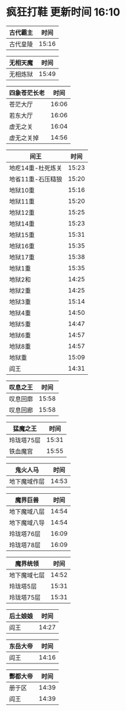 # 疯狂打鞋 更新时间 16:10

| 古代霸主   | 时间    |
|--------|-------|
| 古代皇陵 | 15:16 |

| 无相天魔   | 时间    |
|--------|-------|
| 无相炼狱 | 15:49 |

| 四象苍茫长老   | 时间    |
|--------|-------|
| 苍茫大厅 | 16:06 |
| 若东大厅 | 16:06 |
| 虚无之关 | 16:04 |
| 虚无之关掉 | 14:56 |

| 间王   | 时间    |
|--------|-------|
| 地疙14重-杜死炼关 | 15:23 |
| 地省11重-石压糙狼 | 15:20 |
| 地狱10重 | 15:16 |
| 地狱11重 | 15:20 |
| 地狱12重 | 15:25 |
| 地狱14重 | 15:23 |
| 地狱15重 | 15:31 |
| 地狱16重 | 15:35 |
| 地狱17重 | 15:38 |
| 地狱1重 | 15:35 |
| 地狱2和 | 14:25 |
| 地狱2重 | 14:25 |
| 地狱3重 | 15:14 |
| 地狱4重 | 14:50 |
| 地狱5重 | 14:47 |
| 地狱6重 | 14:57 |
| 地狱8重 | 14:57 |
| 地狱重 | 15:09 |
| 阎王 | 14:31 |

| 叹息之王   | 时间    |
|--------|-------|
| 叹息回廓 | 15:58 |
| 叹息回廊 | 15:58 |

| 猛魔之王   | 时间    |
|--------|-------|
| 玲珑塔75层 | 15:31 |
| 铁血魔宫 | 15:55 |

| 鬼火人马   | 时间    |
|--------|-------|
| 地下魔域作层 | 14:53 |

| 魔界巨兽   | 时间    |
|--------|-------|
| 地下魔域八层 | 14:54 |
| 地下魔域八导 | 14:54 |
| 玲珑塔76层 | 16:09 |
| 玲珑塔78层 | 16:09 |

| 魔界统领   | 时间    |
|--------|-------|
| 地下魔域七层 | 14:52 |
| 玲珑塔5层 | 15:31 |
| 玲珑塔75层 | 15:31 |

| 后土娘娘   | 时间    |
|--------|-------|
| 阎王 | 14:27 |

| 东岳大帝   | 时间    |
|--------|-------|
| 阎王 | 14:16 |

| 酆都大帝   | 时间    |
|--------|-------|
| 册于区 | 14:39 |
| 阎王 | 14:39 |